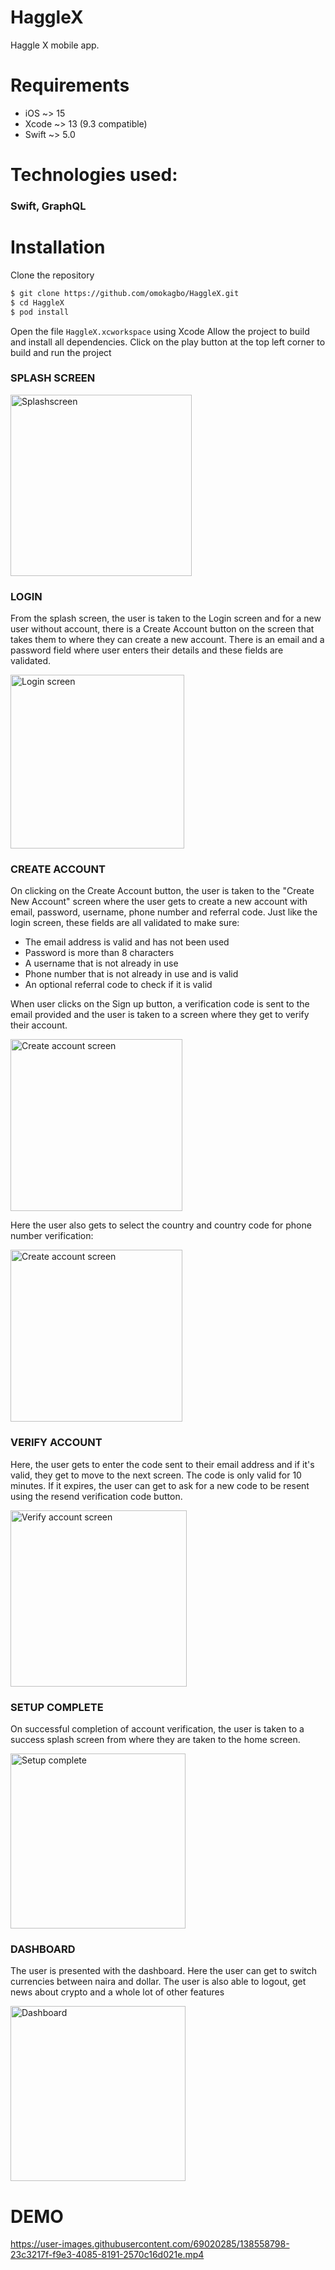# HaggleX

Haggle X mobile app.

# Requirements
- iOS ~> 15
- Xcode ~> 13 (9.3 compatible)
- Swift ~> 5.0

# Technologies used:
### Swift, GraphQL

# Installation
Clone the repository
```sh
$ git clone https://github.com/omokagbo/HaggleX.git
$ cd HaggleX
$ pod install
```

Open the file `HaggleX.xcworkspace` using Xcode 
Allow the project to build and install all dependencies.
Click on the play button at the top left corner to build and run the project

### SPLASH SCREEN

<img width="290" alt="Splashscreen" src="https://user-images.githubusercontent.com/69020285/138555870-c973a3b2-96af-42d6-9d28-a3acdd7b4f65.png">  


### LOGIN

From the splash screen, the user is taken to the Login screen and for a new user without account, there is a Create Account button on the screen that takes them to where they can create a new account. There is an email and a password field where user enters their details and these fields are validated.

<img width="278" alt="Login screen" src="https://user-images.githubusercontent.com/69020285/138555920-7468b75f-0506-4f9c-aa45-b7d9ec2c709f.png">


### CREATE ACCOUNT

On clicking on the Create Account button, the user is taken to the "Create New Account" screen where the user gets to create a new account with email, password, username, phone number and referral code. Just like the login screen, these fields are all validated to make sure:
- The email address is valid and has not been used
- Password is more than 8 characters
- A username that is not already in use
- Phone number that is not already in use and is valid
- An optional referral code to check if it is valid

When user clicks on the Sign up button, a verification code is sent to the email provided and the user is taken to a screen where they get to verify their account.

<img width="275" alt="Create account screen" src="https://user-images.githubusercontent.com/69020285/138556081-bb5b01bf-7444-4b61-8daf-295fa4c93719.png">

Here the user also gets to select the country and country code for phone number verification:

<img width="275" alt="Create account screen" src="https://user-images.githubusercontent.com/69020285/138556470-311ae2cc-7baa-4092-9795-205e38e0b74b.png">


### VERIFY ACCOUNT
Here, the user gets to enter the code sent to their email address and if it's valid, they get to move to the next screen. The code is only valid for 10 minutes. If it expires, the user can get to ask for a new code to be resent using the resend verification code button.

<img width="282" alt="Verify account screen" src="https://user-images.githubusercontent.com/69020285/138556212-ea62280d-8fed-4f49-8463-48433dc189b7.png">


### SETUP COMPLETE
On successful completion of account verification, the user is taken to a success splash screen from where they are taken to the home screen.

<img width="280" alt="Setup complete" src="https://user-images.githubusercontent.com/69020285/138556291-46c5b648-e295-456c-987e-64f35b23927b.png"> 


### DASHBOARD
The user is presented with the dashboard. Here the user can get to switch currencies between naira and dollar. The user is also able to logout, get news about crypto and a whole lot of other features

<img width="280" alt="Dashboard" src="https://user-images.githubusercontent.com/69020285/138556584-d4f235a9-750d-432c-936c-2972c5bab41f.png"> 


# DEMO

https://user-images.githubusercontent.com/69020285/138558798-23c3217f-f9e3-4085-8191-2570c16d021e.mp4



